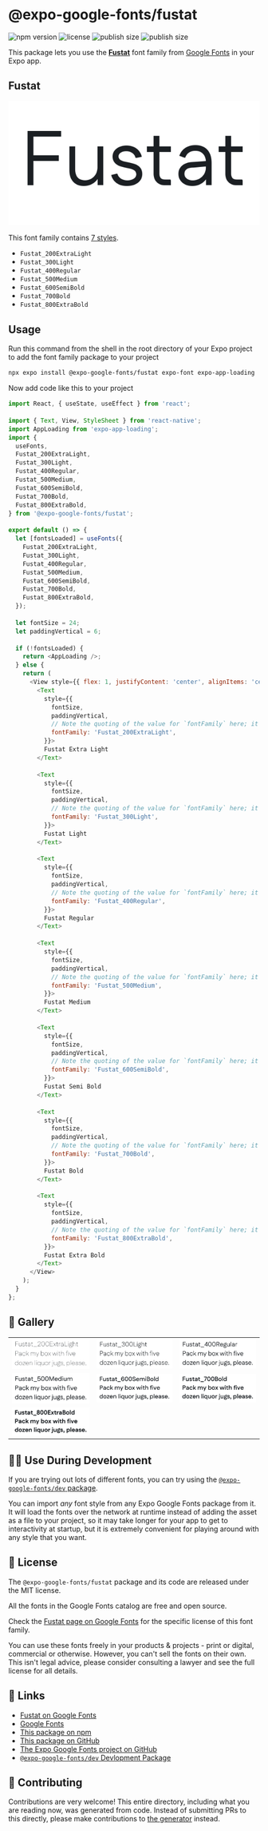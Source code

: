 # @expo-google-fonts/fustat

![npm version](https://flat.badgen.net/npm/v/@expo-google-fonts/fustat)
![license](https://flat.badgen.net/github/license/expo/google-fonts)
![publish size](https://flat.badgen.net/packagephobia/install/@expo-google-fonts/fustat)
![publish size](https://flat.badgen.net/packagephobia/publish/@expo-google-fonts/fustat)

This package lets you use the [**Fustat**](https://fonts.google.com/specimen/Fustat) font family from [Google Fonts](https://fonts.google.com/) in your Expo app.

## Fustat

![Fustat](./font-family.png)

This font family contains [7 styles](#-gallery).

- `Fustat_200ExtraLight`
- `Fustat_300Light`
- `Fustat_400Regular`
- `Fustat_500Medium`
- `Fustat_600SemiBold`
- `Fustat_700Bold`
- `Fustat_800ExtraBold`

## Usage

Run this command from the shell in the root directory of your Expo project to add the font family package to your project
```sh
npx expo install @expo-google-fonts/fustat expo-font expo-app-loading
```

Now add code like this to your project
```js
import React, { useState, useEffect } from 'react';

import { Text, View, StyleSheet } from 'react-native';
import AppLoading from 'expo-app-loading';
import {
  useFonts,
  Fustat_200ExtraLight,
  Fustat_300Light,
  Fustat_400Regular,
  Fustat_500Medium,
  Fustat_600SemiBold,
  Fustat_700Bold,
  Fustat_800ExtraBold,
} from '@expo-google-fonts/fustat';

export default () => {
  let [fontsLoaded] = useFonts({
    Fustat_200ExtraLight,
    Fustat_300Light,
    Fustat_400Regular,
    Fustat_500Medium,
    Fustat_600SemiBold,
    Fustat_700Bold,
    Fustat_800ExtraBold,
  });

  let fontSize = 24;
  let paddingVertical = 6;

  if (!fontsLoaded) {
    return <AppLoading />;
  } else {
    return (
      <View style={{ flex: 1, justifyContent: 'center', alignItems: 'center' }}>
        <Text
          style={{
            fontSize,
            paddingVertical,
            // Note the quoting of the value for `fontFamily` here; it expects a string!
            fontFamily: 'Fustat_200ExtraLight',
          }}>
          Fustat Extra Light
        </Text>

        <Text
          style={{
            fontSize,
            paddingVertical,
            // Note the quoting of the value for `fontFamily` here; it expects a string!
            fontFamily: 'Fustat_300Light',
          }}>
          Fustat Light
        </Text>

        <Text
          style={{
            fontSize,
            paddingVertical,
            // Note the quoting of the value for `fontFamily` here; it expects a string!
            fontFamily: 'Fustat_400Regular',
          }}>
          Fustat Regular
        </Text>

        <Text
          style={{
            fontSize,
            paddingVertical,
            // Note the quoting of the value for `fontFamily` here; it expects a string!
            fontFamily: 'Fustat_500Medium',
          }}>
          Fustat Medium
        </Text>

        <Text
          style={{
            fontSize,
            paddingVertical,
            // Note the quoting of the value for `fontFamily` here; it expects a string!
            fontFamily: 'Fustat_600SemiBold',
          }}>
          Fustat Semi Bold
        </Text>

        <Text
          style={{
            fontSize,
            paddingVertical,
            // Note the quoting of the value for `fontFamily` here; it expects a string!
            fontFamily: 'Fustat_700Bold',
          }}>
          Fustat Bold
        </Text>

        <Text
          style={{
            fontSize,
            paddingVertical,
            // Note the quoting of the value for `fontFamily` here; it expects a string!
            fontFamily: 'Fustat_800ExtraBold',
          }}>
          Fustat Extra Bold
        </Text>
      </View>
    );
  }
};

```

## 🔡 Gallery


||||
|-|-|-|
|![Fustat_200ExtraLight](./Fustat_200ExtraLight.ttf.png)|![Fustat_300Light](./Fustat_300Light.ttf.png)|![Fustat_400Regular](./Fustat_400Regular.ttf.png)||
|![Fustat_500Medium](./Fustat_500Medium.ttf.png)|![Fustat_600SemiBold](./Fustat_600SemiBold.ttf.png)|![Fustat_700Bold](./Fustat_700Bold.ttf.png)||
|![Fustat_800ExtraBold](./Fustat_800ExtraBold.ttf.png)||||


## 👩‍💻 Use During Development

If you are trying out lots of different fonts, you can try using the [`@expo-google-fonts/dev` package](https://github.com/expo/google-fonts/tree/master/font-packages/dev#readme).

You can import *any* font style from any Expo Google Fonts package from it. It will load the fonts
over the network at runtime instead of adding the asset as a file to your project, so it may take longer
for your app to get to interactivity at startup, but it is extremely convenient
for playing around with any style that you want.

## 📖 License

The `@expo-google-fonts/fustat` package and its code are released under the MIT license.

All the fonts in the Google Fonts catalog are free and open source.

Check the [Fustat page on Google Fonts](https://fonts.google.com/specimen/Fustat) for the specific license of this font family.

You can use these fonts freely in your products & projects - print or digital, commercial or otherwise. However, you can't sell the fonts on their own. This isn't legal advice, please consider consulting a lawyer and see the full license for all details.

## 🔗 Links

- [Fustat on Google Fonts](https://fonts.google.com/specimen/Fustat)
- [Google Fonts](https://fonts.google.com/)
- [This package on npm](https://www.npmjs.com/package/@expo-google-fonts/fustat)
- [This package on GitHub](https://github.com/expo/google-fonts/tree/master/font-packages/fustat)
- [The Expo Google Fonts project on GitHub](https://github.com/expo/google-fonts)
- [`@expo-google-fonts/dev` Devlopment Package](https://github.com/expo/google-fonts/tree/master/font-packages/dev)

## 🤝 Contributing

Contributions are very welcome! This entire directory, including what you are reading now, was generated from code. Instead of submitting PRs to this directly, please make contributions to [the generator](https://github.com/expo/google-fonts/tree/master/packages/generator) instead.
